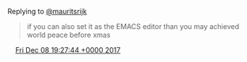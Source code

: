 Replying to [@mauritsrijk](https://twitter.com/mauritsrijk/status/939104163513946112)

> if you can also set it as the EMACS editor than you may achieved world peace before xmas

<img src="../../media/tweet.ico" width="12" /> [Fri Dec 08 19:27:44 +0000 2017](https://twitter.com/DromerDenker/status/939214934050836481)